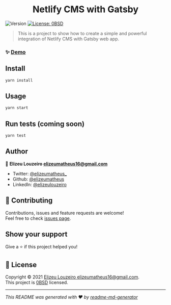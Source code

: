 <h1 align="center">Netlify CMS with Gatsby</h1>
<p>
  <img alt="Version" src="https://img.shields.io/badge/version-0.1.0-blue.svg?cacheSeconds=2592000" />
  <a href="https://github.com/elizeumatheus/gatsby-netlify-cms/blob/master/LICENSE" target="_blank">
    <img alt="License: 0BSD" src="https://img.shields.io/github/license/elizeumatheus/gatsby-netlify-cms" />
  </a>
</p>

> This is a project to show how to create a simple and powerful integration of Netlify CMS with Gatsby web app.

### ✨ [Demo](https://festive-fermi-219908.netlify.app/)

## Install

```sh
yarn install
```

## Usage

```sh
yarn start
```

## Run tests (coming soon)

```sh
yarn test
```

## Author

👤 **Elizeu Louzeiro <elizeumatheus16@gmail.com>**

- Twitter: [@elizeumatheus\_](https://twitter.com/elizeumatheus_)
- Github: [@elizeumatheus](https://github.com/elizeumatheus)
- LinkedIn: [@elizeulouzeiro](https://linkedin.com/in/elizeulouzeiro)

## 🤝 Contributing

Contributions, issues and feature requests are welcome!<br />Feel free to check [issues page](https://github.com/elizeumatheus/gatsby-netlify-cms/issues).

## Show your support

Give a ⭐️ if this project helped you!

## 📝 License

Copyright © 2021 [Elizeu Louzeiro <elizeumatheus16@gmail.com>](https://github.com/elizeumatheus).<br />
This project is [0BSD](https://github.com/elizeumatheus/gatsby-netlify-cms/blob/master/LICENSE) licensed.

---

_This README was generated with ❤️ by [readme-md-generator](https://github.com/kefranabg/readme-md-generator)_
